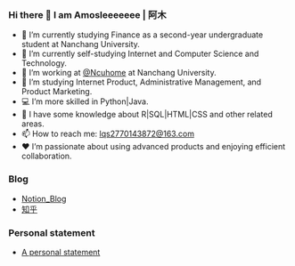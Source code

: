 ### Hi there 👋  I am Amosleeeeeee | 阿木

<!--
**amucuisile/amucuisile** is a ✨ _special_ ✨ repository because its `README.md` (this file) appears on your GitHub profile.

Here are some ideas to get you started:
-->
- 🔭 I’m currently studying Finance as a second-year undergraduate student at Nanchang University.
- 🌱 I’m currently self-studying Internet and Computer Science and Technology.
- 👯 I’m working at <a href="https://github.com/ncuhome">@Ncuhome</a> at Nanchang University.
- 🤔 I’m studying Internet Product, Administrative Management, and Product Marketing.
- 💻 I’m more skilled in Python|Java.
- 🎨 I have some knowledge about R|SQL|HTML|CSS and other related areas.
- 📫 How to reach me: lqs2770143872@163.com
- ❤️ I’m passionate about using advanced products and enjoying efficient collaboration.

### Blog
- <a href="[https://amuleee.notion.site/Amos-s-blog-2113f1a152e14ccbb917631aa054592b]">Notion_Blog</a>
- <a href="[zhihu.com/people/hui-yi-69-71-7]">知乎</a>

### Personal statement
- <a href="[https://h5yc6798f4.feishu.cn/docx/VC1mdY5C3o4cgCxm0C8c4iSGnfd]">A personal statement</a>
